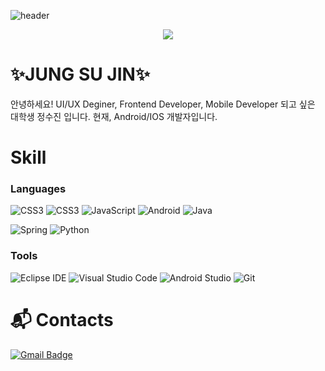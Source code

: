 ![header](https://capsule-render.vercel.app/api?type=waving&color=auto&height=250&section=header&text=Hello&fontSize=90&animation=fadeIn&fontAlignY=38&desc=I'm%20Su-Jin&descAlignY=55&descAlign=62)
<p align='center'>
  <a href="https://jung-su-jin.tistory.com/">
    <img src="https://img.shields.io/badge/IDEA%20ISSUE%20-%23F7DF1E.svg?&style=for-the-badge&&logoColor=white"/>
  </a>
</p>

# ✨JUNG SU JIN✨
안녕하세요! UI/UX Deginer, Frontend Developer, Mobile Developer 되고 싶은 대학생 정수진 입니다.
현재, Android/IOS 개발자입니다. 
# Skill
### Languages
![CSS3](https://img.shields.io/badge/HTML5-E34F26.svg?&style=for-the-badge&logo=HTML5&logoColor=white)
![CSS3](https://img.shields.io/badge/CSS3-1572B6.svg?&style=for-the-badge&logo=CSS3&logoColor=white)
![JavaScript](https://img.shields.io/badge/JavaScript-F7DF1E.svg?&style=for-the-badge&logo=JavaScript&logoColor=white)
![Android](https://img.shields.io/badge/Android-3DDC84.svg?&style=for-the-badge&logo=Android&logoColor=white)
![Java](https://img.shields.io/badge/Java-007396.svg?&style=for-the-badge&logo=Java&logoColor=white)
<!--![JSP](https://img.shields.io/badge/JSP-6DB33F.svg?&style=for-the-badge&logo=Spring&logoColor=white)-------JSP-->

![Spring](https://img.shields.io/badge/Spring-6DB33F.svg?&style=for-the-badge&logo=Spring&logoColor=white)
![Python](https://img.shields.io/badge/Python-3776AB.svg?&style=for-the-badge&logo=Python&logoColor=white)

### Tools
![Eclipse IDE](https://img.shields.io/badge/Eclipse%20IDE-2C2255.svg?&style=for-the-badge&logo=Eclipse%20IDE&logoColor=white)
![Visual Studio Code](https://img.shields.io/badge/Visual%20Studio%20Code-007ACC.svg?&style=for-the-badge&logo=Visual%20Studio%20Code&logoColor=white)
![Android Studio](https://img.shields.io/badge/Android%20Studio-3DDC84.svg?&style=for-the-badge&logo=Android%20Studio&logoColor=white)
![Git](https://img.shields.io/badge/Git-F05032.svg?&style=for-the-badge&logo=Git&logoColor=white)

# :mailbox_with_mail: Contacts
[![Gmail Badge](https://img.shields.io/badge/Gmail-d14836?style=flat-square&logo=Gmail&logoColor=white&link=mailto:junssj9069@gmail.com)](mailto:junssj9069@gmail.com)

